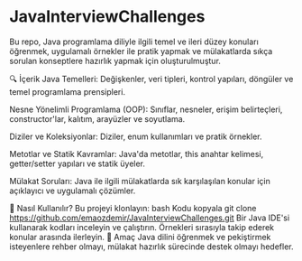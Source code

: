 # JavaInterviewChallenges

Bu repo, Java programlama diliyle ilgili temel ve ileri düzey konuları öğrenmek, uygulamalı örnekler ile pratik yapmak ve mülakatlarda sıkça sorulan konseptlere hazırlık yapmak için oluşturulmuştur.

🔍 İçerik
Java Temelleri:
Değişkenler, veri tipleri, kontrol yapıları, döngüler ve temel programlama prensipleri.

Nesne Yönelimli Programlama (OOP):
Sınıflar, nesneler, erişim belirteçleri, constructor'lar, kalıtım, arayüzler ve soyutlama.

Diziler ve Koleksiyonlar:
Diziler, enum kullanımları ve pratik örnekler.

Metotlar ve Statik Kavramlar:
Java'da metotlar, this anahtar kelimesi, getter/setter yapıları ve statik üyeler.

Mülakat Soruları:
Java ile ilgili mülakatlarda sık karşılaşılan konular için açıklayıcı ve uygulamalı çözümler.

🚀 Nasıl Kullanılır?
Bu projeyi klonlayın:
bash
Kodu kopyala
git clone https://github.com/emaozdemir/JavaInterviewChallenges.git
Bir Java IDE'si kullanarak kodları inceleyin ve çalıştırın.
Örnekleri sırasıyla takip ederek konular arasında ilerleyin.
📌 Amaç
Java dilini öğrenmek ve pekiştirmek isteyenlere rehber olmayı, mülakat hazırlık sürecinde destek olmayı hedefler.